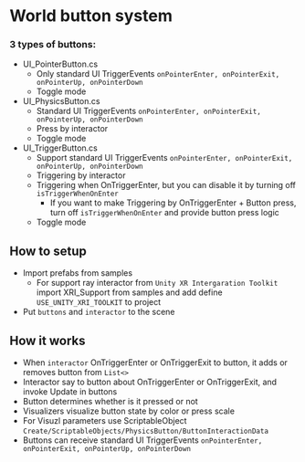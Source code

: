 # World button system

### 3 types of buttons:
- UI_PointerButton.cs
  - Only standard UI TriggerEvents `onPointerEnter, onPointerExit, onPointerUp, onPointerDown`
  - Toggle mode
- UI_PhysicsButton.cs
  - Standard UI TriggerEvents `onPointerEnter, onPointerExit, onPointerUp, onPointerDown`
  - Press by interactor
  - Toggle mode
- UI_TriggerButton.cs
  - Support standard UI TriggerEvents `onPointerEnter, onPointerExit, onPointerUp, onPointerDown`
  - Triggering by interactor
  - Triggering when OnTriggerEnter, but you can disable it by turning off `isTriggerWhenOnEnter`
    - If you want to make Triggering by OnTriggerEnter + Button press, turn off `isTriggerWhenOnEnter` and provide button press logic
  - Toggle mode

## How to setup
- Import prefabs from samples
  - For support ray interactor from `Unity XR Intergaration Toolkit` import XRI_Support from samples and add define `USE_UNITY_XRI_TOOLKIT` to project
- Put `buttons` and `interactor` to the scene

## How it works
- When `interactor` OnTriggerEnter or OnTriggerExit to button, it adds or removes button from `List<>`
- Interactor say to button about OnTriggerEnter or OnTriggerExit, and invoke Update in buttons
- Button determines whether is it pressed or not
- Visualizers visualize button state by color or press scale
- For Visuzl parameters use ScriptableObject `Create/ScriptableObjects/PhysicsButton/ButtonInteractionData`
- Buttons can receive standard UI TriggerEvents `onPointerEnter, onPointerExit, onPointerUp, onPointerDown`
